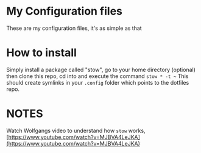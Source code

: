 # My Configuration files
These are my configuration files, it's as simple as that

# How to install
Simply install a package called "stow", go to your home directory (optional) then clone this repo, cd into and execute the command `stow * -t ~`
This should create symlinks in your `.config` folder which points to the dotfiles repo.

# NOTES
Watch Wolfgangs video to understand how `stow` works, [https://www.youtube.com/watch?v=MJBVA4LeJKA](https://www.youtube.com/watch?v=MJBVA4LeJKA)
